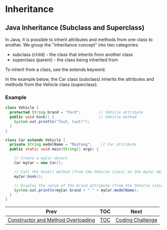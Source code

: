 # Inheritance

## Java Inheritance (Subclass and Superclass)

In Java, it is possible to inherit attributes and methods from one class to another. We group the "inheritance concept" into two categories:

* subclass (child) - the class that inherits from another class
* superclass (parent) - the class being inherited from

To inherit from a class, use the extends keyword.

In the example below, the Car class (subclass) inherits the attributes and methods from the Vehicle class (superclass):

### Example

```java
class Vehicle {
  protected String brand = "Ford";        // Vehicle attribute
  public void honk() {                    // Vehicle method
    System.out.println("Tuut, tuut!");
  }
}

class Car extends Vehicle {
  private String modelName = "Mustang";    // Car attribute
  public static void main(String[] args) {

    // Create a myCar object
    Car myCar = new Car();

    // Call the honk() method (from the Vehicle class) on the myCar object
    myCar.honk();

    // Display the value of the brand attribute (from the Vehicle class) and the value of the modelName from the Car class
    System.out.println(myCar.brand + " " + myCar.modelName);
  }
}
```


| Prev                                                                      | TOC                 | Next                     |
|---------------------------------------------------------------------------|---------------------|--------------------------|
| [Constructor and Method Overloading](constructorsAndMethodOverloading.md) | [TOC](../ReadMe.md) | [Coding Challenge](CodingChallenge01.md) |